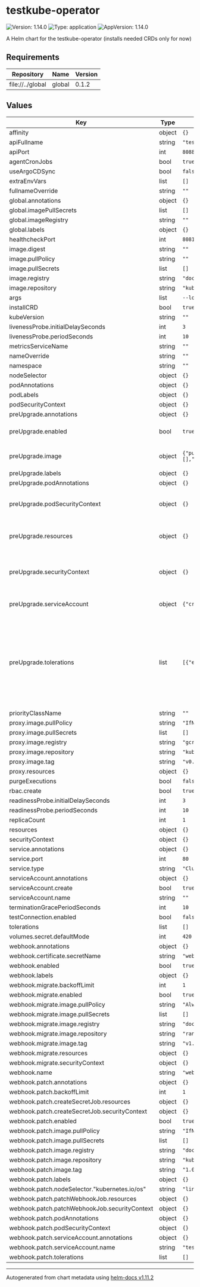 # testkube-operator

![Version: 1.14.0](https://img.shields.io/badge/Version-1.14.0-informational?style=flat-square) ![Type: application](https://img.shields.io/badge/Type-application-informational?style=flat-square) ![AppVersion: 1.14.0](https://img.shields.io/badge/AppVersion-1.14.0-informational?style=flat-square)

A Helm chart for the testkube-operator (installs needed CRDs only for now)

## Requirements

| Repository | Name | Version |
|------------|------|---------|
| file://../global | global | 0.1.2 |

## Values

| Key | Type | Default | Description |
|-----|------|---------|-------------|
| affinity | object | `{}` |  |
| apiFullname | string | `"testkube-api-server"` |  |
| apiPort | int | `8088` |  |
| agentCronJobs | bool | `true` |  |
| useArgoCDSync| bool | `false` |  |
| extraEnvVars | list | `[]` |  |
| fullnameOverride | string | `""` |  |
| global.annotations | object | `{}` |  |
| global.imagePullSecrets | list | `[]` |  |
| global.imageRegistry | string | `""` |  |
| global.labels | object | `{}` |  |
| healthcheckPort | int | `8081` |  |
| image.digest | string | `""` |  |
| image.pullPolicy | string | `""` |  |
| image.pullSecrets | list | `[]` |  |
| image.registry | string | `"docker.io"` |  |
| image.repository | string | `"kubeshop/testkube-operator"` |  |
| args | list | `--logtostderr=true` | |
| installCRD | bool | `true` |  |
| kubeVersion | string | `""` |  |
| livenessProbe.initialDelaySeconds | int | `3` |  |
| livenessProbe.periodSeconds | int | `10` |  |
| metricsServiceName | string | `""` |  |
| nameOverride | string | `""` |  |
| namespace | string | `""` |  |
| nodeSelector | object | `{}` |  |
| podAnnotations | object | `{}` |  |
| podLabels | object | `{}` |  |
| podSecurityContext | object | `{}` |  |
| preUpgrade.annotations | object | `{}` |  |
| preUpgrade.enabled | bool | `true` | Upgrade hook is enabled |
| preUpgrade.image | object | `{"pullPolicy":"IfNotPresent","pullSecrets":[],"registry":"docker.io","repository":"bitnami/kubectl","tag":"1.28.2"}` | Specify image parameters |
| preUpgrade.labels | object | `{}` |  |
| preUpgrade.podAnnotations | object | `{}` |  |
| preUpgrade.podSecurityContext | object | `{}` | Upgrade Pod Security Context |
| preUpgrade.resources | object | `{}` | Specify resource limits and requests |
| preUpgrade.securityContext | object | `{}` | Security Context for Upgrade kubectl container |
| preUpgrade.serviceAccount | object | `{"create":true}` | Create SA for upgrade hook |
| preUpgrade.tolerations | list | `[{"effect":"NoSchedule","key":"kubernetes.io/arch","operator":"Equal","value":"arm64"}]` | Tolerations to schedule a workload to nodes with any architecture type. Required for deployment to GKE cluster. |
| priorityClassName | string | `""` |  |
| proxy.image.pullPolicy | string | `"IfNotPresent"` |  |
| proxy.image.pullSecrets | list | `[]` |  |
| proxy.image.registry | string | `"gcr.io"` |  |
| proxy.image.repository | string | `"kubebuilder/kube-rbac-proxy"` |  |
| proxy.image.tag | string | `"v0.8.0"` |  |
| proxy.resources | object | `{}` |  |
| purgeExecutions | bool | `false` |  |
| rbac.create | bool | `true` |  |
| readinessProbe.initialDelaySeconds | int | `3` |  |
| readinessProbe.periodSeconds | int | `10` |  |
| replicaCount | int | `1` |  |
| resources | object | `{}` |  |
| securityContext | object | `{}` |  |
| service.annotations | object | `{}` |  |
| service.port | int | `80` |  |
| service.type | string | `"ClusterIP"` |  |
| serviceAccount.annotations | object | `{}` |  |
| serviceAccount.create | bool | `true` |  |
| serviceAccount.name | string | `""` |  |
| terminationGracePeriodSeconds | int | `10` |  |
| testConnection.enabled | bool | `false` |  |
| tolerations | list | `[]` |  |
| volumes.secret.defaultMode | int | `420` |  |
| webhook.annotations | object | `{}` |  |
| webhook.certificate.secretName | string | `"webhook-server-cert"` |  |
| webhook.enabled | bool | `true` |  |
| webhook.labels | object | `{}` |  |
| webhook.migrate.backoffLimit | int | `1` |  |
| webhook.migrate.enabled | bool | `true` |  |
| webhook.migrate.image.pullPolicy | string | `"Always"` |  |
| webhook.migrate.image.pullSecrets | list | `[]` |  |
| webhook.migrate.image.registry | string | `"docker.io"` |  |
| webhook.migrate.image.repository | string | `"rancher/kubectl"` |  |
| webhook.migrate.image.tag | string | `"v1.23.7"` |  |
| webhook.migrate.resources | object | `{}` |  |
| webhook.migrate.securityContext | object | `{}` |  |
| webhook.name | string | `"webhook-admission"` |  |
| webhook.patch.annotations | object | `{}` |  |
| webhook.patch.backoffLimit | int | `1` |  |
| webhook.patch.createSecretJob.resources | object | `{}` |  |
| webhook.patch.createSecretJob.securityContext | object | `{}` |  |
| webhook.patch.enabled | bool | `true` |  |
| webhook.patch.image.pullPolicy | string | `"IfNotPresent"` |  |
| webhook.patch.image.pullSecrets | list | `[]` |  |
| webhook.patch.image.registry | string | `"docker.io"` |  |
| webhook.patch.image.repository | string | `"kubeshop/kube-webhook-certgen"` |  |
| webhook.patch.image.tag | string | `"1.0.11"` |  |
| webhook.patch.labels | object | `{}` |  |
| webhook.patch.nodeSelector."kubernetes.io/os" | string | `"linux"` |  |
| webhook.patch.patchWebhookJob.resources | object | `{}` |  |
| webhook.patch.patchWebhookJob.securityContext | object | `{}` |  |
| webhook.patch.podAnnotations | object | `{}` |  |
| webhook.patch.podSecurityContext | object | `{}` |  |
| webhook.patch.serviceAccount.annotations | object | `{}` |  |
| webhook.patch.serviceAccount.name | string | `"testkube-operator-webhook-cert-mgr"` |  |
| webhook.patch.tolerations | list | `[]` |  |

----------------------------------------------
Autogenerated from chart metadata using [helm-docs v1.11.2](https://github.com/norwoodj/helm-docs/releases/v1.11.2)
